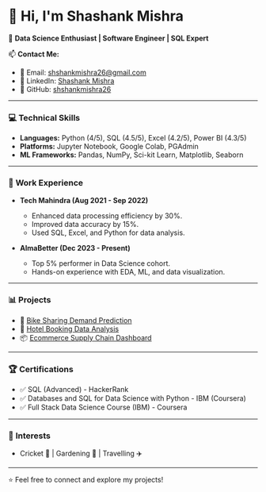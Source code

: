 # 👋 Hi, I'm Shashank Mishra

🚀 **Data Science Enthusiast | Software Engineer | SQL Expert**

📫 **Contact Me:**  
- 📧 Email: [shshankmishra26@gmail.com](mailto:shshankmishra26@gmail.com)  
- 💼 LinkedIn: [Shashank Mishra](https://www.linkedin.com/in/shashank-mishra-b5579013b/)  
- 🔗 GitHub: [shshankmishra26](https://github.com/shshankmishra26)  

---

### 💻 **Technical Skills**
- **Languages:** Python (4/5), SQL (4.5/5), Excel (4.2/5), Power BI (4.3/5)  
- **Platforms:** Jupyter Notebook, Google Colab, PGAdmin  
- **ML Frameworks:** Pandas, NumPy, Sci-kit Learn, Matplotlib, Seaborn  

---

### 🎯 **Work Experience**
- **Tech Mahindra (Aug 2021 - Sep 2022)**  
  - Enhanced data processing efficiency by 30%.  
  - Improved data accuracy by 15%.  
  - Used SQL, Excel, and Python for data analysis.

- **AlmaBetter (Dec 2023 - Present)**  
  - Top 5% performer in Data Science cohort.  
  - Hands-on experience with EDA, ML, and data visualization.  

---

### 📊 **Projects**
- 🚴 [Bike Sharing Demand Prediction](https://github.com/shshankmishra26/Bike_Sharing_Demand_Prediction_shashank)  
- 🏨 [Hotel Booking Data Analysis](https://github.com/shshankmishra26/EDA_on_Hotel_Booking_Analysis_by_shashank_mishra)  
- 📦 [Ecommerce Supply Chain Dashboard](https://github.com/shshankmishra26/Ecommerce-Supply-Chain-Dashboard/tree/main)  

---

### 🏆 **Certifications**
- ✅ SQL (Advanced) - HackerRank  
- ✅ Databases and SQL for Data Science with Python - IBM (Coursera)  
- ✅ Full Stack Data Science Course (IBM) - Coursera  

---

### 🌟 **Interests**
- Cricket 🏏 | Gardening 🌿 | Travelling ✈️  

---

⭐️ Feel free to connect and explore my projects!
